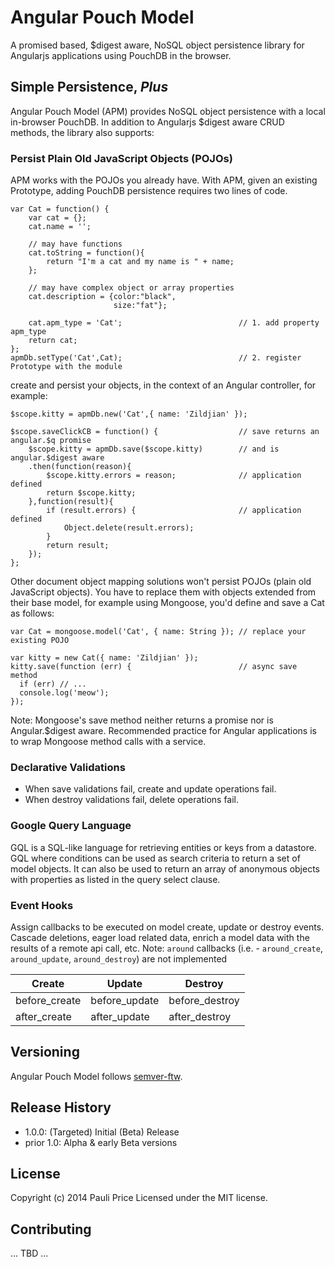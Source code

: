 # Angular Pouch Model

A promised based, $digest aware, NoSQL object persistence library for Angularjs applications using PouchDB in the browser.

## Simple Persistence, _Plus_

Angular Pouch Model (APM) provides NoSQL object persistence with a local in-browser PouchDB. In addition to Angularjs $digest aware CRUD methods, the library also supports:

### Persist Plain Old JavaScript Objects (POJOs)

APM works with the POJOs you already have. With APM, given an existing Prototype, adding PouchDB 
persistence requires two lines of code.

    var Cat = function() {
        var cat = {};
        cat.name = '';
        
        // may have functions
        cat.toString = function(){ 
            return "I'm a cat and my name is " + name;
        };
        
        // may have complex object or array properties
        cat.description = {color:"black",
                           size:"fat"}; 
        
        cat.apm_type = 'Cat';                          // 1. add property apm_type
        return cat; 
    };
    apmDb.setType('Cat',Cat);                          // 2. register Prototype with the module
 
create and persist your objects, in the context of an Angular controller, for example:
    
    $scope.kitty = apmDb.new('Cat',{ name: 'Zildjian' });
    
    $scope.saveClickCB = function() {                  // save returns an angular.$q promise
        $scope.kitty = apmDb.save($scope.kitty)        // and is angular.$digest aware                                                       
        .then(function(reason){          
            $scope.kitty.errors = reason;              // application defined
            return $scope.kitty;
        },function(result){     
            if (result.errors) {                       // application defined 
                Object.delete(result.errors); 
            }
            return result;
        });
    };
    
Other document object mapping solutions won't persist POJOs (plain old JavaScript objects).
You have to replace them with objects extended from their base model, for example
using Mongoose, you'd define and save a Cat as follows:

    var Cat = mongoose.model('Cat', { name: String }); // replace your existing POJO

    var kitty = new Cat({ name: 'Zildjian' });
    kitty.save(function (err) {                        // async save method
      if (err) // ...
      console.log('meow');
    });
    
Note: Mongoose's save method neither returns a promise nor is Angular.$digest aware. Recommended 
practice for Angular applications is to wrap Mongoose method calls with a service.

### Declarative Validations

- When save validations fail, create and update operations fail.
- When destroy validations fail, delete operations fail.

### Google Query Language

GQL is a SQL-like language for retrieving entities or keys from a datastore.  GQL where conditions can be used as search criteria to return a set of model objects.  It can also be used to return an array of anonymous objects with properties as listed in the query select clause.

### Event Hooks

Assign callbacks to be executed on model create, update or destroy events.  Cascade deletions, eager load related data, enrich a model data with the results of a remote api call, etc.  Note: `around` callbacks (i.e. - `around_create`, `around_update`, `around_destroy`) are not implemented

| Create        | Update        | Destroy          |
| ------------- |---------------| -----------------|
| before_create | before_update | before_destroy   |
| after_create  | after_update  | after_destroy    |


## Versioning

Angular Pouch Model follows [semver-ftw](http://semver-ftw.org/). 

## Release History

- 1.0.0: (Targeted) Initial (Beta) Release
- prior 1.0: Alpha & early Beta versions

## License

Copyright (c) 2014 Pauli Price
Licensed under the MIT license.

## Contributing

... TBD ...
